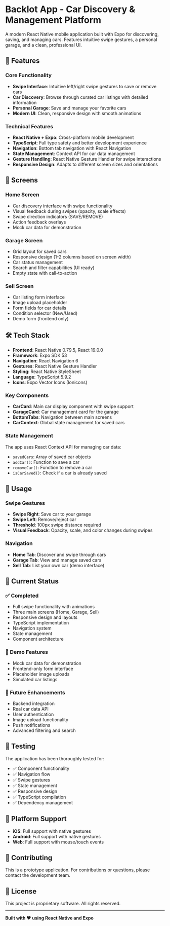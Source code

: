 # Backlot App - Car Discovery & Management Platform

A modern React Native mobile application built with Expo for discovering, saving, and managing cars. Features intuitive swipe gestures, a personal garage, and a clean, professional UI.

## 🚀 Features

### Core Functionality
- **Swipe Interface**: Intuitive left/right swipe gestures to save or remove cars
- **Car Discovery**: Browse through curated car listings with detailed information
- **Personal Garage**: Save and manage your favorite cars
- **Modern UI**: Clean, responsive design with smooth animations

### Technical Features
- **React Native + Expo**: Cross-platform mobile development
- **TypeScript**: Full type safety and better development experience
- **Navigation**: Bottom tab navigation with React Navigation
- **State Management**: Context API for car data management
- **Gesture Handling**: React Native Gesture Handler for swipe interactions
- **Responsive Design**: Adapts to different screen sizes and orientations

## 📱 Screens

### Home Screen
- Car discovery interface with swipe functionality
- Visual feedback during swipes (opacity, scale effects)
- Swipe direction indicators (SAVE/REMOVE)
- Action feedback overlays
- Mock car data for demonstration

### Garage Screen
- Grid layout for saved cars
- Responsive design (1-2 columns based on screen width)
- Car status management
- Search and filter capabilities (UI ready)
- Empty state with call-to-action

### Sell Screen
- Car listing form interface
- Image upload placeholder
- Form fields for car details
- Condition selector (New/Used)
- Demo form (frontend only)

## 🛠️ Tech Stack

- **Frontend**: React Native 0.79.5, React 19.0.0
- **Framework**: Expo SDK 53
- **Navigation**: React Navigation 6
- **Gestures**: React Native Gesture Handler
- **Styling**: React Native StyleSheet
- **Language**: TypeScript 5.9.2
- **Icons**: Expo Vector Icons (Ionicons)



### Key Components
- **CarCard**: Main car display component with swipe support
- **GarageCard**: Car management card for the garage
- **BottomTabs**: Navigation between main screens
- **CarContext**: Global state management for saved cars

### State Management
The app uses React Context API for managing car data:
- `savedCars`: Array of saved car objects
- `addCar()`: Function to save a car
- `removeCar()`: Function to remove a car
- `isCarSaved()`: Check if a car is already saved

## 🎯 Usage

### Swipe Gestures
- **Swipe Right**: Save car to your garage
- **Swipe Left**: Remove/reject car
- **Threshold**: 100px swipe distance required
- **Visual Feedback**: Opacity, scale, and color changes during swipes

### Navigation
- **Home Tab**: Discover and swipe through cars
- **Garage Tab**: View and manage saved cars
- **Sell Tab**: List your own car (demo interface)

## 🚧 Current Status

### ✅ Completed
- Full swipe functionality with animations
- Three main screens (Home, Garage, Sell)
- Responsive design and layouts
- TypeScript implementation
- Navigation system
- State management
- Component architecture

### 🔄 Demo Features
- Mock car data for demonstration
- Frontend-only form interface
- Placeholder image uploads
- Simulated car listings

### 🚀 Future Enhancements
- Backend integration
- Real car data API
- User authentication
- Image upload functionality
- Push notifications
- Advanced filtering and search

## 🧪 Testing

The application has been thoroughly tested for:
- ✅ Component functionality
- ✅ Navigation flow
- ✅ Swipe gestures
- ✅ State management
- ✅ Responsive design
- ✅ TypeScript compilation
- ✅ Dependency management

## 📱 Platform Support

- **iOS**: Full support with native gestures
- **Android**: Full support with native gestures
- **Web**: Full support with mouse/touch events

## 🤝 Contributing

This is a prototype application. For contributions or questions, please contact the development team.

## 📄 License

This project is proprietary software. All rights reserved.

---

**Built with ❤️ using React Native and Expo**
